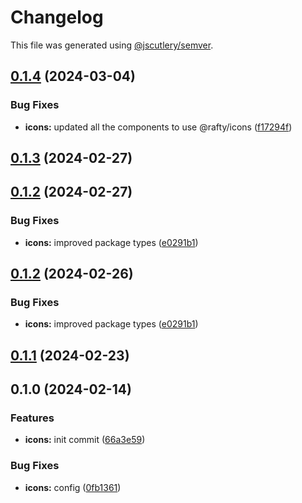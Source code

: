 # Changelog

This file was generated using [@jscutlery/semver](https://github.com/jscutlery/semver).

## [0.1.4](https://github.com/rhinobase/raftyui/compare/icons-0.1.3...icons-0.1.4) (2024-03-04)


### Bug Fixes

* **icons:** updated all the components to use @rafty/icons ([f17294f](https://github.com/rhinobase/raftyui/commit/f17294fa5796888d123e89837fb042ccee05e3aa))

## [0.1.3](https://github.com/rhinobase/raftyui/compare/icons-0.1.2...icons-0.1.3) (2024-02-27)

## [0.1.2](https://github.com/rhinobase/raftyui/compare/icons-0.1.1...icons-0.1.2) (2024-02-27)


### Bug Fixes

* **icons:** improved package types ([e0291b1](https://github.com/rhinobase/raftyui/commit/e0291b13b0bcf120d5a6c7e78895e5d8886d5921))

## [0.1.2](https://github.com/rhinobase/raftyui/compare/icons-0.1.1...icons-0.1.2) (2024-02-26)


### Bug Fixes

* **icons:** improved package types ([e0291b1](https://github.com/rhinobase/raftyui/commit/e0291b13b0bcf120d5a6c7e78895e5d8886d5921))

## [0.1.1](https://github.com/rhinobase/raftyui/compare/icons-0.1.0...icons-0.1.1) (2024-02-23)

## 0.1.0 (2024-02-14)

### Features

- **icons:** init commit ([66a3e59](https://github.com/rhinobase/raftyui/commit/66a3e593105dd0e93efedefd8c1bbc98bd7ef96f))

### Bug Fixes

- **icons:** config ([0fb1361](https://github.com/rhinobase/raftyui/commit/0fb1361cd39fecf59566ae8ce3181e72fdc66c89))
